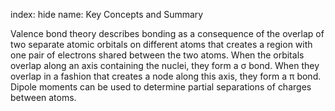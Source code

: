 index: hide
name: Key Concepts and Summary

Valence bond theory describes bonding as a consequence of the overlap of two separate atomic orbitals on different atoms that creates a region with one pair of electrons shared between the two atoms. When the orbitals overlap along an axis containing the nuclei, they form a σ bond. When they overlap in a fashion that creates a node along this axis, they form a π bond. Dipole moments can be used to determine partial separations of charges between atoms.
